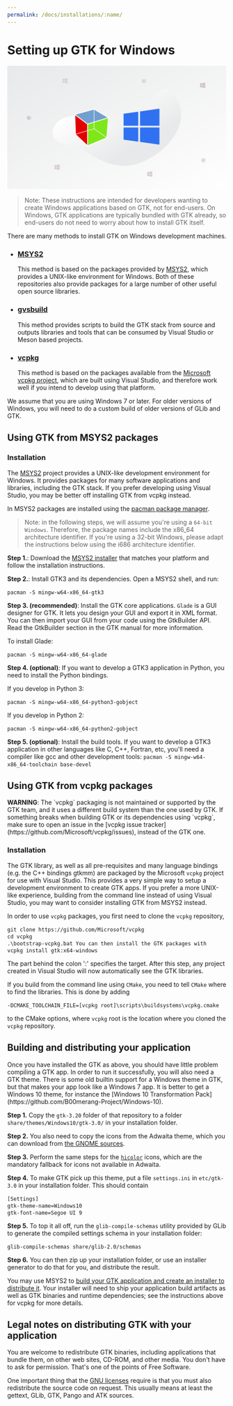 ```yaml
---
permalink: /docs/installations/:name/
---
```

# Setting up GTK for Windows

![GTK and Windows](/assets/img/docs/docs-gtk-windows.png)

> Note: These instructions are intended for developers wanting to create
> Windows applications based on GTK, not for end-users. On Windows, GTK
> applications are typically bundled with GTK already, so end-users do not
> need to worry about how to install GTK itself.

There are many methods to install GTK on Windows development machines.

* ### [MSYS2](#using-gtk-from-msys2-packages)
  This method is based on the packages provided by [MSYS2](https://www.msys2.org/),
  which provides a UNIX-like environment for Windows. Both of these repositories
  also provide packages for a large number of other useful open source libraries.
* ### [gvsbuild](https://github.com/wingtk/gvsbuild)
  This method provides scripts to build the GTK stack from source and outputs
  libraries and tools that can be consumed by Visual Studio or Meson based projects.
* ### [vcpkg](#using-gtk-from-vcpkg-packages)
  This method is based on the packages available from the
  [Microsoft vcpkg project](https://docs.microsoft.com/en-us/cpp/vcpkg),
  which are built using Visual Studio, and therefore work well if you intend
  to develop using that platform.

<div class="alert alert-warning">
We assume that you are using Windows 7 or later. For older versions of
Windows, you will need to do a custom build of older versions of GLib and
GTK.
</div>

## Using GTK from MSYS2 packages

### Installation

The [MSYS2](https://msys2.github.io/) project provides a UNIX-like
development environment for Windows. It provides packages for many software
applications and libraries, including the GTK stack. If you prefer
developing using Visual Studio, you may be better off installing GTK from
vcpkg instead.

In MSYS2 packages are installed using the [pacman package
manager](https://github.com/msys2/msys2/wiki/MSYS2-installation#iv-general-package-management).

> Note: in the following steps, we will assume you're using a `64-bit
> Windows`. Therefore, the package names include the x86\_64 architecture
> identifier. If you're using a 32-bit Windows, please adapt the
> instructions below using the i686 architecture identifier.

**Step 1.**: Download the [MSYS2 installer](https://www.msys2.org/) that
matches your platform and follow the installation instructions.

**Step 2.**: Install GTK3 and its dependencies. Open a MSYS2 shell, and run:

```
pacman -S mingw-w64-x86_64-gtk3
```

**Step 3. (recommended)**: Install the GTK core applications. `Glade` is a
GUI designer for GTK. It lets you design your GUI and export it in XML
format. You can then import your GUI from your code using the GtkBuilder
API. Read the GtkBuilder section in the GTK manual for more information.

To install Glade:
```
pacman -S mingw-w64-x86_64-glade
```

**Step 4. (optional)**: If you want to develop a GTK3 application in Python,
you need to install the Python bindings.

If you develop in Python 3:
```
pacman -S mingw-w64-x86_64-python3-gobject
```

If you develop in Python 2:
```
pacman -S mingw-w64-x86_64-python2-gobject
```

**Step 5. (optional)**: Install the build tools. If you want to develop a
GTK3 application in other languages like C, C++, Fortran, etc, you'll need a
compiler like gcc and other development tools: ``` pacman -S
mingw-w64-x86_64-toolchain base-devel ```

## Using GTK from vcpkg packages

<div class="alert alert-warning">
<strong>WARNING</strong>: The `vcpkg` packaging is not maintained or
supported by the GTK team, and it uses a different build system than the one
used by GTK. If something breaks when building GTK or its dependencies using
`vcpkg`, make sure to open an issue in the [vcpkg issue
tracker](https://github.com/Microsoft/vcpkg/issues), instead of the GTK one.
</div>

### Installation

The GTK library, as well as all pre-requisites and many language bindings
(e.g. the C++ bindings gtkmm) are packaged by the Microsoft `vcpkg` project
for use with Visual Studio. This provides a very simple way to setup a
development environment to create GTK apps. If you prefer a more UNIX-like
experience, building from the command line instead of using Visual Studio,
you may want to consider installing GTK from MSYS2 instead.

In order to use `vcpkg` packages, you first need to clone the `vcpkg`
repository,

```
git clone https://github.com/Microsoft/vcpkg
cd vcpkg
.\bootstrap-vcpkg.bat You can then install the GTK packages with
vcpkg install gtk:x64-windows
```

The part behind the colon ':' specifies the target. After this step, any
project created in Visual Studio will now automatically see the GTK
libraries.

If you build from the command line using `CMake`, you need to tell `CMake`
where to find the libraries. This is done by adding 

```
-DCMAKE_TOOLCHAIN_FILE=[vcpkg root]\scripts\buildsystems\vcpkg.cmake
```

to the CMake options, where `vcpkg` root is the location where you cloned
the `vcpkg` repository.

## Building and distributing your application

<div class="alert alert-success">
Once you have installed the GTK as above, you should have little problem
compiling a GTK app. In order to run it successfully, you will also need
a GTK theme. There is some old builtin support for a Windows theme in GTK,
but that makes your app look like a Windows 7 app. It is better to get a
Windows 10 theme, for instance the
[Windows 10 Transformation Pack](https://github.com/B00merang-Project/Windows-10).
</div>

**Step 1.** Copy the `gtk-3.20` folder of that repository to a folder
`share/themes/Windows10/gtk-3.0/` in your installation folder.

**Step 2.** You also need to copy the icons from the Adwaita theme, which
you can download from [the GNOME sources](https://download.gnome.org/sources/adwaita-icon-theme/).

**Step 3.** Perform the same steps for the [`hicolor`](https://www.freedesktop.org/wiki/Software/icon-theme/)
icons, which are the mandatory fallback for icons not available in Adwaita.

**Step 4.** To make GTK pick up this theme, put a file 
`settings.ini` in `etc/gtk-3.0` in your installation folder. This should contain

```
[Settings]
gtk-theme-name=Windows10
gtk-font-name=Segoe UI 9
```

**Step 5.** To top it all off, run the `glib-compile-schemas` utility
provided by GLib to generate the compiled settings schema in your installation
folder:

```
glib-compile-schemas share/glib-2.0/schemas
```

**Step 6.** You can then zip up your installation folder, or use an installer
generator to do that for you, and distribute the result.

You may use MSYS2 to [build your GTK application and create an installer to
distribute it](https://blogs.gnome.org/nacho/2014/08/01/how-to-build-your-gtk-application-on-windows/).
Your installer will need to ship your application build artifacts as well as
GTK binaries and runtime dependencies; see the instructions above for vcpkg
for more details.

## Legal notes on distributing GTK with your application

You are welcome to redistribute GTK binaries, including applications that
bundle them, on other web sites, CD-ROM, and other media. You don't have to
ask for permission. That's one of the points of Free Software. 

One important thing that the [GNU
licenses](http://www.fsf.org/licenses/licenses.html) require is that you
must also redistribute the source code on request. This usually means at
least the gettext, GLib, GTK, Pango and ATK sources.
